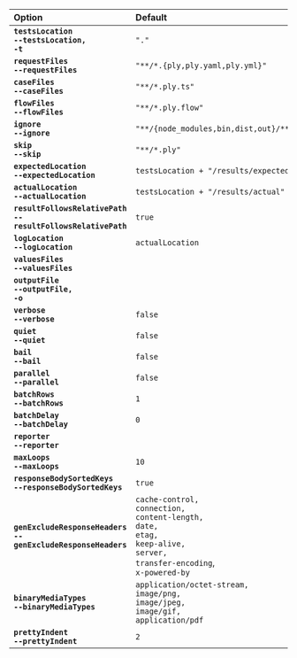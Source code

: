 
| Option | Default |
| :----- | :------ |
| **<code>testsLocation</code>**<br>**<code>--testsLocation, -t</code>** | `"."` | Tests base directory. Ply finds requests/cases/flows under here.
| **<code>requestFiles</code>**<br>**<code>--requestFiles</code>** | `"**/*.{ply,ply.yaml,ply.yml}"` | Request files glob pattern, relative to testsLocation.
| **<code>caseFiles</code>**<br>**<code>--caseFiles</code>** | `"**/*.ply.ts"` | Case files glob pattern, relative to testsLocation.
| **<code>flowFiles</code>**<br>**<code>--flowFiles</code>** | `"**/*.ply.flow"` | Flow files glob pattern, relative to testsLocation.
| **<code>ignore</code>**<br>**<code>--ignore</code>** | `"**/{node_modules,bin,dist,out}/**"` | File pattern to ignore, relative to testsLocation. Ignored files are not even parsed by Ply.
| **<code>skip</code>**<br>**<code>--skip</code>** | `"**/*.ply"` | File pattern for requests/cases/flows that are loaded but shouldn't be directly executed (relative to testsLocation). By default, standalone requests (.ply files) are skipped by CLI test execution.
| **<code>expectedLocation</code>**<br>**<code>--expectedLocation</code>** | `testsLocation + "/results/expected"` | Base directory containing expected result files.
| **<code>actualLocation</code>**<br>**<code>--actualLocation</code>** | `testsLocation + "/results/actual"` | Base directory containing actual result files.
| **<code>resultFollowsRelativePath</code>**<br>**<code>--resultFollowsRelativePath</code>** | `true` | Result files live under a similar subpath as request/case files (eg: expected result relative to 'expectedLocation' is the same as request/case file relative to 'testsLocation'). Otherwise results directory structure is flat.
| **<code>logLocation</code>**<br>**<code>--logLocation</code>** | `actualLocation` | Base directory for per-suite log files.
| **<code>valuesFiles</code>**<br>**<code>--valuesFiles</code>** | | JSON files containing Ply values. Array in plyconfig, one comma-separated argument on the command line.
| **<code>outputFile</code>**<br>**<code>--outputFile, -o</code>** | | For reporters, the report output file; otherwise specifies a JSON file summarizing Ply CLI results.
| **<code>verbose</code>**<br>**<code>--verbose</code>** | `false` | Display debug/verbose logging output. Takes precedence over 'quiet' if both are true.
| **<code>quiet</code>**<br>**<code>--quiet</code>** | `false` | The opposite of 'verbose'. Only error/status output is logged.
| **<code>bail</code>**<br>**<code>--bail</code>** | `false` | Stop execution on first failure.
| **<code>parallel</code>**<br>**<code>--parallel</code>** | `false` | Run request/flow/case suites in parallel (but tests within a suite are **always** sequential).
| **<code>batchRows</code>**<br>**<code>--batchRows</code>** | `1` | (For use with [rowwise](values#rowwise-values) values). Number of rows to run per batch.
| **<code>batchDelay</code>**<br>**<code>--batchDelay</code>** | `0` | (For use with [rowwise](values#rowwise-values) values). Delay in ms between row batches.
| **<code>reporter</code>**<br>**<code>--reporter</code>** | | Produce a report of results. Valid values are `json`, `csv`, `xlsx` (see https://github.com/ply-ct/ply-viz for other formats). Especially useful with [rowwise](values#rowwise-values) values.
| **<code>maxLoops</code>**<br>**<code>--maxLoops</code>** | `10` | (When flows have loopback links). Max instance count per step. Overridable in flow design. 
| **<code>responseBodySortedKeys</code>**<br>**<code>--responseBodySortedKeys</code>** | `true` | Predictable ordering of response body JSON property keys in result files. Usually needed for verification.
| **<code>genExcludeResponseHeaders</code>**<br>**<code>--genExcludeResponseHeaders</code>** | `cache-control,`<br>`connection,`<br>`content-length,`<br>`date,`<br>`etag,`<br>`keep-alive,`<br>`server,` <br>`transfer-encoding`, <br>`x-powered-by` | Response headers to exclude when generating expected results.
| **<code>binaryMediaTypes</code>**<br>**<code>--binaryMediaTypes</code>** | `application/octet-stream,`<br>`image/png,`<br>`image/jpeg,`<br>`image/gif,`<br>`application/pdf` | Media types to be treated as binary responses. Base64 encoded in result yaml files.
| **<code>prettyIndent</code>**<br>**<code>--prettyIndent</code>** | `2` | JSON format indenting for response body content in result files.
